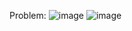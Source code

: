 Problem: 
![image](https://github.com/busragural/Analysis-of-Algorithms/assets/114018504/20999339-8a23-45f0-8e85-b72b18c40fb7)
![image](https://github.com/busragural/Analysis-of-Algorithms/assets/114018504/fa96f042-892d-4dbc-a69c-20b31240fea7)
